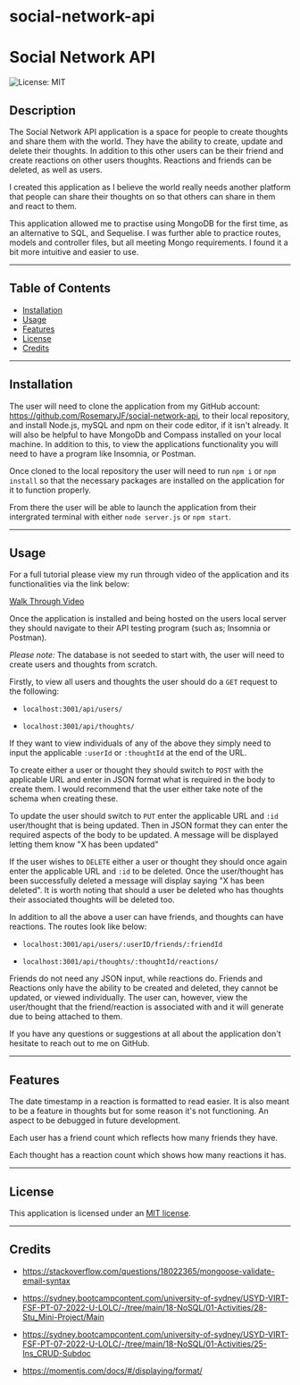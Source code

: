 # social-network-api

# Social Network API

![License: MIT](https://img.shields.io/badge/License-MIT-yellow.svg)

## Description

The Social Network API application is a space for people to create thoughts and share them with the world. They have the ability to create, update and delete their thoughts. In addition to this other users can be their friend and create reactions on other users thoughts. Reactions and friends can be deleted, as well as users.

I created this application as I believe the world really needs another platform that people can share their thoughts on so that others can share in them and react to them. 

This application allowed me to practise using MongoDB for the first time, as an alternative to SQL, and Sequelise. I was further able to practice routes, models and controller files, but all meeting Mongo requirements. I found it a bit more intuitive and easier to use. 

---

## Table of Contents

- [Installation](#installation)
- [Usage](#usage)
- [Features](#features)
- [License](#license)
- [Credits](#credits)

---

## Installation

The user will need to clone the application from my GitHub account: https://github.com/RosemaryJF/social-network-api, to their local repository, and install Node.js, mySQL and npm on their code editor, if it isn't already. It will also be helpful to have MongoDb and Compass installed on your local machine. In addition to this, to view the applications functionality you will need to have a program like Insomnia, or Postman.

Once cloned to the local repository the user will need to run `npm i` or `npm install` so that the necessary packages are installed on the application for it to function properly.

From there the user will be able to launch the application from their intergrated terminal with either `node server.js` or `npm start`.

---

## Usage

For a full tutorial please view my run through video of the application and its functionalities via the link below:

[Walk Through Video](https://drive.google.com/file/d/1BexiS3zPNOaaYEcsXS8WeLsaa_BNZKUV/view)

Once the application is installed and being hosted on the users local server they should navigate to their API testing program (such as; Insomnia or Postman).

*Please note:* The database is not seeded to start with, the user will need to create users and thoughts from scratch.

Firstly, to view all users and thoughts the user should do a `GET` request to the following:

- `localhost:3001/api/users/`

- `localhost:3001/api/thoughts/`

If they want to view individuals of any of the above they simply need to input the applicable `:userId` or `:thoughtId` at the end of the URL. 

To create either a user or thought they should switch to `POST` with the applicable URL and enter in JSON format what is required in the body to create them. I would recommend that the user either take note of the schema when creating these. 

To update the user should switch to `PUT` enter the applicable URL and `:id` user/thought that is being updated. Then in JSON format they can enter the required aspects of the body to be updated. A message will be displayed letting them know "X has been updated"

If the user wishes to `DELETE` either a user or thought they should once again enter the applicable URL and `:id` to be deleted. Once the user/thought has been successfully deleted a message will display saying "X has been deleted". It is worth noting that should a user be deleted who has thoughts their associated thoughts will be deleted too.

In addition to all the above a user can have friends, and thoughts can have reactions. The routes look like below:

- `localhost:3001/api/users/:userID/friends/:friendId`

- `localhost:3001/api/thoughts/:thoughtId/reactions/`

Friends do not need any JSON input, while reactions do. Friends and Reactions only have the ability to be created and deleted, they cannot be updated, or viewed individually.
The user can, however, view the user/thought that the friend/reaction is associated with and it will generate due to being attached to them.

If you have any questions or suggestions at all about the application don't hesitate to reach out to me on GitHub.

---

## Features

The date timestamp in a reaction is formatted to read easier. It is also meant to be a feature in thoughts but for some reason it's not functioning. An aspect to be debugged in future development.

Each user has a friend count which reflects how many friends they have.

Each thought has a reaction count which shows how many reactions it has.

---

## License

This application is licensed under an [MIT license](https://github.com/RosemaryJF/social-network-api/blob/main/LICENSE).

---

## Credits

- https://stackoverflow.com/questions/18022365/mongoose-validate-email-syntax

- https://sydney.bootcampcontent.com/university-of-sydney/USYD-VIRT-FSF-PT-07-2022-U-LOLC/-/tree/main/18-NoSQL/01-Activities/28-Stu_Mini-Project/Main

- https://sydney.bootcampcontent.com/university-of-sydney/USYD-VIRT-FSF-PT-07-2022-U-LOLC/-/tree/main/18-NoSQL/01-Activities/25-Ins_CRUD-Subdoc

- https://momentjs.com/docs/#/displaying/format/
